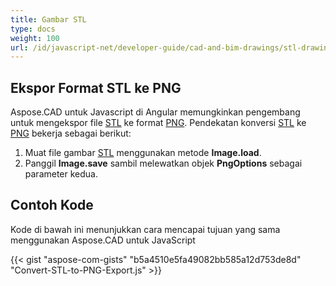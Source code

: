 ```yaml
---
title: Gambar STL
type: docs
weight: 100
url: /id/javascript-net/developer-guide/cad-and-bim-drawings/stl-drawings/
---
```


## **Ekspor Format STL ke PNG**

Aspose.CAD untuk Javascript di Angular memungkinkan pengembang untuk mengekspor file [STL](https://docs.fileformat.com/cad/stl/) ke format [PNG](https://docs.fileformat.com/image/png/).
Pendekatan konversi [STL](https://docs.fileformat.com/cad/stl/) ke [PNG](https://docs.fileformat.com/image/png/) bekerja sebagai berikut:

1. Muat file gambar [STL](https://docs.fileformat.com/cad/stl/) menggunakan metode **Image.load**.
1. Panggil **Image.save** sambil melewatkan objek **PngOptions** sebagai parameter kedua.

## Contoh Kode

Kode di bawah ini menunjukkan cara mencapai tujuan yang sama menggunakan Aspose.CAD untuk JavaScript

{{< gist "aspose-com-gists" "b5a4510e5fa49082bb585a12d753de8d" "Convert-STL-to-PNG-Export.js" >}}
